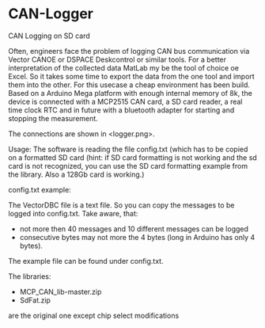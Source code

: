 # CAN-Logger
CAN Logging on SD card

Often, engineers face the problem of logging CAN bus communication via Vector CANOE or DSPACE Deskcontrol or similar tools. For a better interpretation of the collected data MatLab my be the tool of choice oe Excel. So it takes some time to export the data from the one tool and import them into the other.
For this usecase a cheap environment has been build. Based on a Arduino Mega platform with enough internal memory of 8k, the device is connected with a MCP2515 CAN card, a SD card reader, a real time clock RTC and in future with a bluetooth adapter for starting and stopping the measurement.

The connections are shown in <logger.png>.

Usage:
The software is reading the file config.txt (which has to be copied on a formatted SD card (hint: if SD card formatting is not working and the sd card is not recognized, you can use the SD card formatting example from the library. Also a 128Gb card is working.)

config.txt example:

The VectorDBC file is a text file. So you can copy the messages to be logged into config.txt. Take aware, that: 
- not more then 40 messages and 10 different messages can be logged
- consecutive bytes may not more the 4 bytes (long in Arduino has only 4 bytes). 

The example file can be found under config.txt.

The libraries:

- MCP_CAN_lib-master.zip
- SdFat.zip

are the original one except chip select modifications

